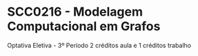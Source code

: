 # SCC0216 - Modelagem Computacional em Grafos
Optativa Eletiva - 3º Período
2 créditos aula e 1 créditos trabalho
